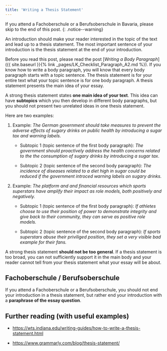 ```yaml
---
title: 'Writing a Thesis Statement'
---
```


If you attend a Fachoberschule or a Berufsoberschule in Bavaria, please skip to the end of this post.
{: .notice--warning}

An introduction should make your reader interested in the topic of the text and
lead up to a thesis statement. The most important sentence of your introduction
is the thesis statement at the end of your introduction.

Before you read this post, please read the post [*Writing a Body
Paragraph*]({{ site.baseurl }}{% link _pages/LK_Checklist_Paragraph_A2.md %}).
If you know how to write a body paragraph, you will know that every body
paragraph starts with a topic sentence. The thesis statement is for your entire
text what your topic sentence is for one body paragraph. A thesis statement
presents the main idea of your essay.

A strong thesis statement states **one main idea of your text**. This idea can have
**subtopics** which you then develop in different body paragraphs, but you should
not present two unrelated ideas in one thesis statement.

Here are two examples:

1. Example: *The German government should take measures to prevent the adverse
   effects of sugary drinks on public health by introducing a sugar tax and
   warning labels.* 

   - Subtopic 1 (topic sentence of the first body paragraph): *The government
     should proactively address the health concerns related to the the
     consumption of sugary drinks by introducing a sugar tax*.
 
   - Subtopic 2 (topic sentence of the second body paragraph): *The incidence of
     diseases related to a diet high in sugar could be reduced if the government
     introced warning labels on sugary drinks.*
 
2. Example: *The platform and and financial resources which sports superstars
   have amplify their impact as role models, both positively and negatively.*

   - Subtopic 1 (topic sentence of the first body paragraph): *If athletes
     choose to use their position of power to demonstrate integrity and give
     back to their community, they can serve as positive role models.*
  
   - Subtopic 2 (topic sentence of the second body paragraph): *If sports
     superstars abuse their priviliged position, they set a very visible bad
     example for their fans.* 

A strong thesis statement **should not be too general**. If a thesis statement
is too broad, you can not sufficiently support it in the main body and your
reader cannot tell from your thesis statement what your essay will be about.

## Fachoberschule / Berufsoberschule

If you attend a Fachoberschule or a Berufsoberschule, you
should not end your introduction in a thesis statement, but
rather end your introduction with a **paraphrase of the essay
question**.

## Further reading (with useful examples)

- <https://wts.indiana.edu/writing-guides/how-to-write-a-thesis-statement.html>

- <https://www.grammarly.com/blog/thesis-statement/>
